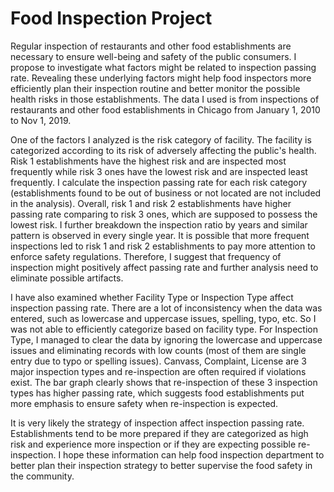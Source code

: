 # Food Inspection Project
Regular inspection of restaurants and other food establishments are necessary to ensure well-being and safety of the public consumers. I propose to investigate what factors might be related to inspection passing rate. Revealing these underlying factors might help food inspectors more efficiently plan their inspection routine and better monitor the possible health risks in those establishments. The data I used is from inspections of restaurants and other food establishments in Chicago from January 1, 2010 to Nov 1, 2019.

One of the factors I analyzed is the risk category of facility. The facility is categorized according to its risk of adversely affecting the public's health. Risk 1 establishments have the highest risk and are inspected most frequently while risk 3 ones have the lowest risk and are inspected least frequently. I calculate the inspection passing rate for each risk category (establishments found to be out of business or not located are not included in the analysis). Overall, risk 1 and risk 2 establishments have higher passing rate comparing to risk 3 ones, which are supposed to possess the lowest risk. I further breakdown the inspection ratio by years and similar pattern is observed in every single year. It is possible that more frequent inspections led to risk 1 and risk 2 establishments to pay more attention to enforce safety regulations. Therefore, I suggest that frequency of inspection might positively affect passing rate and further analysis need to eliminate possible artifacts. 

I have also examined whether Facility Type or Inspection Type affect inspection passing rate. There are a lot of inconsistency when the data was entered, such as lowercase and uppercase issues, spelling, typo, etc. So I was not able to efficiently categorize based on facility type. For Inspection Type, I managed to clear the data by ignoring the lowercase and uppercase issues and eliminating records with low counts (most of them are single entry due to typo or spelling issues). Canvass, Complaint, License are 3 major inspection types and re-inspection are often required if violations exist. The bar graph clearly shows that re-inspection of these 3 inspection types has higher passing rate, which suggests food establishments put more emphasis to ensure safety when re-inspection is expected. 

It is very likely the strategy of inspection affect inspection passing rate. Establishments tend to be more prepared if they are categorized as high risk and experience more inspection or if they are expecting possible re-inspection. I hope these information can help food inspection department to better plan their inspection strategy to better supervise the food safety in the community.
